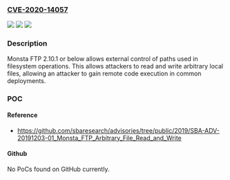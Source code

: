 ### [CVE-2020-14057](https://cve.mitre.org/cgi-bin/cvename.cgi?name=CVE-2020-14057)
![](https://img.shields.io/static/v1?label=Product&message=n%2Fa&color=blue)
![](https://img.shields.io/static/v1?label=Version&message=n%2Fa&color=blue)
![](https://img.shields.io/static/v1?label=Vulnerability&message=n%2Fa&color=brighgreen)

### Description

Monsta FTP 2.10.1 or below allows external control of paths used in filesystem operations. This allows attackers to read and write arbitrary local files, allowing an attacker to gain remote code execution in common deployments.

### POC

#### Reference
- https://github.com/sbaresearch/advisories/tree/public/2019/SBA-ADV-20191203-01_Monsta_FTP_Arbitrary_File_Read_and_Write

#### Github
No PoCs found on GitHub currently.

